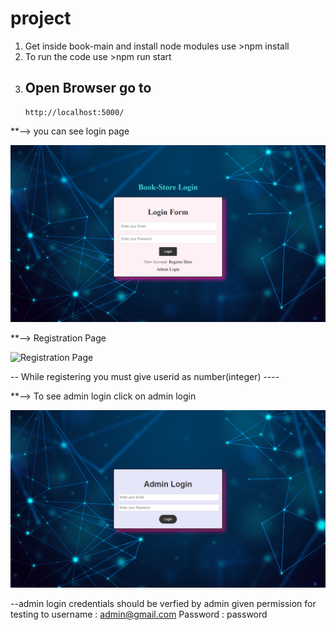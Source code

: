 # project

1.  Get inside book-main and install node modules
    use >npm install
2.  To run the code
    use >npm run start
3.  ## Open Browser go to
        http://localhost:5000/

\*\*--> you can see login page

![Alt text](Login_Page.png)

\*\*--> Registration Page

![Registration Page](https://github.com/Sudarshan944/Book-Store/assets/88623298/adb050ea-6c9f-426e-88bd-3072940d820b)

-- While registering you must give userid as number(integer) ----

\*\*--> To see admin login click on admin login

![Alt text](Admin_Login_Page.png)

--admin login credentials should be verfied by admin given permission for testing to
username : admin@gmail.com
Password : password
